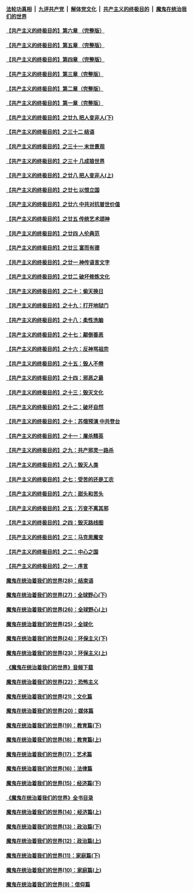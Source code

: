 ####  [法轮功真相](../../../../basic/blob/master/README.md?t=05060731) &nbsp;|&nbsp; [九评共产党](../../../../9ping.md/blob/master/README.md?t=05060731) &nbsp;|&nbsp; [解体党文化](../../../../jtdwh.md/blob/master/README.md?t=05060731)  &nbsp;|&nbsp; [共产主义的终极目的](../../../../gczydzjmd.md/blob/master/README.md?t=05060731) &nbsp;|&nbsp; [魔鬼在统治我们的世界](../../../../mgztzwmdsj.md/blob/master/README.md?t=05060731) 

#### [【共产主义的终极目的】第六章 （完整版）](../pages/nsc422/n11428913.md?t=05060731) 

#### [【共产主义的终极目的】第五章 （完整版）](../pages/nsc422/n11428912.md?t=05060731) 

#### [【共产主义的终极目的】第四章 （完整版）](../pages/nsc422/n11428907.md?t=05060731) 

#### [【共产主义的终极目的】第三章（完整版）](../pages/nsc422/n11428848.md?t=05060731) 

#### [【共产主义的终极目的】第二章（完整版）](../pages/nsc422/n11428831.md?t=05060731) 

#### [【共产主义的终极目的】第一章（完整版）](../pages/nsc422/n11417651.md?t=05060731) 

#### [【共产主义的终极目的】之廿九 把人变非人(下)](../pages/nsc422/n11344140.md?t=05060731) 

#### [【共产主义的终极目的】之三十二 结语](../pages/nsc422/n11360535.md?t=05060731) 

#### [【共产主义的终极目的】之三十一 末世景观](../pages/nsc422/n11351129.md?t=05060731) 

#### [【共产主义的终极目的】之三十 几成狼世界](../pages/nsc422/n11348280.md?t=05060731) 

#### [【共产主义的终极目的】之廿八 把人变非人(上)](../pages/nsc422/n11340492.md?t=05060731) 

#### [【共产主义的终极目的】之廿七 以恨立国](../pages/nsc422/n11336944.md?t=05060731) 

#### [【共产主义的终极目的】之廿六 中共对抗普世价值](../pages/nsc422/n11324785.md?t=05060731) 

#### [【共产主义的终极目的】之廿五 传统艺术颂神](../pages/nsc422/n11296396.md?t=05060731) 

#### [【共产主义的终极目的】之廿四 人伦典范](../pages/nsc422/n11296397.md?t=05060731) 

#### [【共产主义的终极目的】之廿三 富而有德](../pages/nsc422/n11283598.md?t=05060731) 

#### [【共产主义的终极目的】之廿一 神传语言文字](../pages/nsc422/n11263265.md?t=05060731) 

#### [【共产主义的终极目的】之廿二 破坏修炼文化](../pages/nsc422/n11245728.md?t=05060731) 

#### [【共产主义的终极目的】之二十：偷天换日](../pages/nsc422/n11238846.md?t=05060731) 

#### [【共产主义的终极目的】之十九：打开地狱门](../pages/nsc422/n11206376.md?t=05060731) 

#### [【共产主义的终极目的】之十八：柔性洗脑](../pages/nsc422/n11199994.md?t=05060731) 

#### [【共产主义的终极目的】之十七：颠倒善恶](../pages/nsc422/n11179782.md?t=05060731) 

#### [【共产主义的终极目的】之十六：反神骂祖宗](../pages/nsc422/n11166798.md?t=05060731) 

#### [【共产主义的终极目的】之十五：毁人不倦](../pages/nsc422/n11166792.md?t=05060731) 

#### [【共产主义的终极目的】之十四：邪恶之最](../pages/nsc422/n11150249.md?t=05060731) 

#### [【共产主义的终极目的】之十三：毁灭文化](../pages/nsc422/n11135227.md?t=05060731) 

#### [【共产主义的终极目的】之十二：破坏自然](../pages/nsc422/n11135214.md?t=05060731) 

#### [【共产主义的终极目的】之十：苏俄预演 中共登台](../pages/nsc422/n11118424.md?t=05060731) 

#### [【共产主义的终极目的】之十一：屠杀精英](../pages/nsc422/n11118442.md?t=05060731) 

#### [【共产主义的终极目的】之九：共产邪灵一路杀](../pages/nsc422/n11114139.md?t=05060731) 

#### [【共产主义的终极目的】之八：毁灭人类](../pages/nsc422/n11108503.md?t=05060731) 

#### [【共产主义的终极目的】之七：受苦的还是工农](../pages/nsc422/n11101809.md?t=05060731) 

#### [【共产主义的终极目的】之六：甜头和苦头](../pages/nsc422/n11096971.md?t=05060731) 

#### [【共产主义的终极目的】之五：万变不离其邪](../pages/nsc422/n11091285.md?t=05060731) 

#### [【共产主义的终极目的】之四：毁灭路线图](../pages/nsc422/n11086284.md?t=05060731) 

#### [【共产主义的终极目的】之三：马克思魔变](../pages/nsc422/n11061941.md?t=05060731) 

#### [【共产主义的终极目的】之二：中心之国](../pages/nsc422/n11047728.md?t=05060731) 

#### [【共产主义的终极目的】之一：序言](../pages/nsc422/n11086077.md?t=05060731) 

#### [魔鬼在统治着我们的世界(28)：结束语](../pages/nsc422/n10936246.md?t=05060731) 

#### [魔鬼在统治着我们的世界(27)：全球野心(下)](../pages/nsc422/n10928319.md?t=05060731) 

#### [魔鬼在统治着我们的世界(26)：全球野心(上)](../pages/nsc422/n10900318.md?t=05060731) 

#### [魔鬼在统治着我们的世界(25)：全球化](../pages/nsc422/n10788205.md?t=05060731) 

#### [魔鬼在统治着我们的世界(24)：环保主义(下)](../pages/nsc422/n10695307.md?t=05060731) 

#### [魔鬼在统治着我们的世界(23)：环保主义(上)](../pages/nsc422/n10688613.md?t=05060731) 

#### [《魔鬼在统治着我们的世界》音频下载](../pages/nsc422/n10635553.md?t=05060731) 

#### [魔鬼在统治着我们的世界(22)：恐怖主义](../pages/nsc422/n10614727.md?t=05060731) 

#### [魔鬼在统治着我们的世界(21)：文化篇](../pages/nsc422/n10597706.md?t=05060731) 

#### [魔鬼在统治着我们的世界(20)：媒体篇](../pages/nsc422/n10586579.md?t=05060731) 

#### [魔鬼在统治着我们的世界(19)：教育篇(下)](../pages/nsc422/n10564808.md?t=05060731) 

#### [魔鬼在统治着我们的世界(18)：教育篇(上)](../pages/nsc422/n10526970.md?t=05060731) 

#### [魔鬼在统治着我们的世界(17)：艺术篇](../pages/nsc422/n10499093.md?t=05060731) 

#### [魔鬼在统治着我们的世界(16)：法律篇](../pages/nsc422/n10485969.md?t=05060731) 

#### [魔鬼在统治着我们的世界(15)：经济篇(下)](../pages/nsc422/n10469975.md?t=05060731) 

#### [《魔鬼在统治着我们的世界》全书目录](../pages/nsc422/n10464261.md?t=05060731) 

#### [魔鬼在统治着我们的世界(14)：经济篇(上)](../pages/nsc422/n10457370.md?t=05060731) 

#### [魔鬼在统治着我们的世界(13)：政治篇(下)](../pages/nsc422/n10448270.md?t=05060731) 

#### [魔鬼在统治着我们的世界(12)：政治篇(上)](../pages/nsc422/n10444576.md?t=05060731) 

#### [魔鬼在统治着我们的世界(11)：家庭篇(下)](../pages/nsc422/n10440961.md?t=05060731) 

#### [魔鬼在统治着我们的世界(10)：家庭篇(上)](../pages/nsc422/n10435448.md?t=05060731) 

#### [魔鬼在统治着我们的世界(9)：信仰篇](../pages/nsc422/n10432159.md?t=05060731) 

